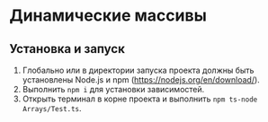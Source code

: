 # Динамические массивы

## Установка и запуск
1. Глобально или в директории запуска проекта должны быть установлены Node.js и npm (https://nodejs.org/en/download/).
2. Выполнить ```npm i``` для установки зависимостей.
3. Открыть терминал в корне проекта и выполнить ```npm ts-node Arrays/Test.ts```.

